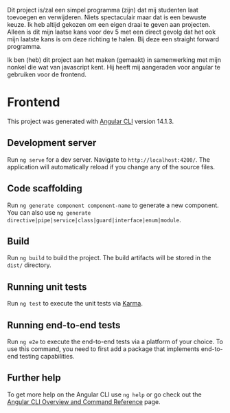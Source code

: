 

Dit project is/zal een simpel programma (zijn) dat mij studenten laat toevoegen en verwijderen. Niets spectaculair maar dat is een bewuste keuze. Ik heb altijd gekozen om een eigen draai te geven aan projecten. Alleen is dit mijn laatse kans voor dev 5 met een direct gevolg dat het ook mijn laatste kans is om deze richting te halen. Bij deze een straight forward programma.

Ik ben (heb) dit project aan het maken (gemaakt) in samenwerking met mijn nonkel die wat van javascript kent. Hij heeft mij aangeraden voor angular te gebruiken voor de frontend.



# Frontend

This project was generated with [Angular CLI](https://github.com/angular/angular-cli) version 14.1.3.

## Development server

Run `ng serve` for a dev server. Navigate to `http://localhost:4200/`. The application will automatically reload if you change any of the source files.

## Code scaffolding

Run `ng generate component component-name` to generate a new component. You can also use `ng generate directive|pipe|service|class|guard|interface|enum|module`.

## Build

Run `ng build` to build the project. The build artifacts will be stored in the `dist/` directory.

## Running unit tests

Run `ng test` to execute the unit tests via [Karma](https://karma-runner.github.io).

## Running end-to-end tests

Run `ng e2e` to execute the end-to-end tests via a platform of your choice. To use this command, you need to first add a package that implements end-to-end testing capabilities.

## Further help

To get more help on the Angular CLI use `ng help` or go check out the [Angular CLI Overview and Command Reference](https://angular.io/cli) page.
